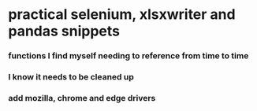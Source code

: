 # practical selenium, xlsxwriter and pandas snippets
### functions I find myself needing to reference from time to time
### I know it needs to be cleaned up
### add mozilla, chrome and edge drivers


